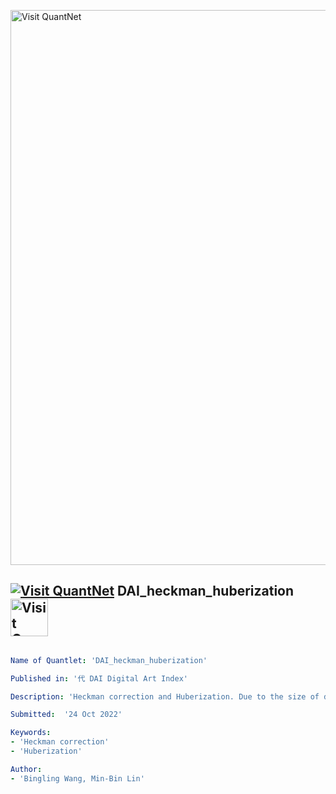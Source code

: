 [<img src="https://github.com/QuantLet/Styleguide-and-FAQ/blob/master/pictures/banner.png" width="888" alt="Visit QuantNet">](http://quantlet.de/)

## [<img src="https://github.com/QuantLet/Styleguide-and-FAQ/blob/master/pictures/qloqo.png" alt="Visit QuantNet">](http://quantlet.de/) **DAI_heckman_huberization** [<img src="https://github.com/QuantLet/Styleguide-and-FAQ/blob/master/pictures/QN2.png" width="60" alt="Visit QuantNet 2.0">](http://quantlet.de/)

```yaml

Name of Quantlet: 'DAI_heckman_huberization'

Published in: '代 DAI Digital Art Index'

Description: 'Heckman correction and Huberization. Due to the size of datasets, they will be not uploaded here.'

Submitted:  '24 Oct 2022'

Keywords: 
- 'Heckman correction'
- 'Huberization'

Author: 
- 'Bingling Wang, Min-Bin Lin'

```